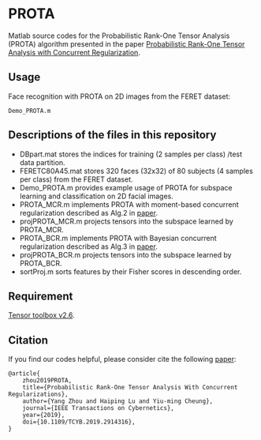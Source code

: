 # PROTA
Matlab source codes for the Probabilistic Rank-One Tensor Analysis (PROTA) algorithm presented in the paper [Probabilistic Rank-One Tensor Analysis with Concurrent Regularization](https://ieeexplore.ieee.org/document/8718518).

## Usage
Face recognition with PROTA on 2D images from the FERET dataset: 
```
Demo_PROTA.m
```

## Descriptions of the files in this repository  
 - DBpart.mat stores the indices for training (2 samples per class) /test data partition.
 - FERETC80A45.mat stores 320 faces (32x32) of 80 subjects (4 samples per class) from the FERET dataset.
 - Demo_PROTA.m provides example usage of PROTA for subspace learning and classification on 2D facial images.
 - PROTA_MCR.m implements PROTA with moment-based concurrent regularization described as Alg.2 in [paper](https://ieeexplore.ieee.org/document/8718518).
 - projPROTA_MCR.m projects tensors into the subspace learned by PROTA_MCR.
 - PROTA_BCR.m implements PROTA with Bayesian concurrent regularization described as Alg.3 in [paper](https://ieeexplore.ieee.org/document/8718518).
 - projPROTA_BCR.m projects tensors into the subspace learned by PROTA_BCR.
 - sortProj.m sorts features by their Fisher scores in descending order.

## Requirement
[Tensor toolbox v2.6](http://www.tensortoolbox.org/).

## Citation
If you find our codes helpful, please consider cite the following [paper](https://ieeexplore.ieee.org/document/8718518):
```
@article{
    zhou2019PROTA,
    title={Probabilistic Rank-One Tensor Analysis With Concurrent Regularizations},
    author={Yang Zhou and Haiping Lu and Yiu-ming Cheung},
    journal={IEEE Transactions on Cybernetics},
    year={2019},
    doi={10.1109/TCYB.2019.2914316},
}
```
